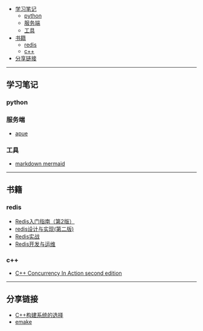 
<!-- TOC -->

- [学习笔记](#学习笔记)
    - [python](#python)
    - [服务端](#服务端)
    - [工具](#工具)
- [书籍](#书籍)
    - [redis](#redis)
    - [c++](#c)
- [分享链接](#分享链接)

<!-- /TOC -->

---

## 学习笔记
### python

### 服务端
* [apue](https://github.com/starlitnext/starlitnext.github.io/blob/main/apue/apue.md)

### 工具
* [markdown mermaid](https://github.com/starlitnext/starlitnext.github.io/blob/main/markdown%E7%94%BB%E5%9B%BE.md)

---

## 书籍
### redis
* [Redis入门指南（第2版）](https://github.com/starlitnext/ebooks/blob/main/redis/Redis%E5%85%A5%E9%97%A8%E6%8C%87%E5%8D%97%EF%BC%88%E7%AC%AC2%E7%89%88%EF%BC%89.pdf)
* [redis设计与实现(第二版)](https://github.com/starlitnext/ebooks/blob/main/redis/redis%E8%AE%BE%E8%AE%A1%E4%B8%8E%E5%AE%9E%E7%8E%B0(%E7%AC%AC%E4%BA%8C%E7%89%88).pdf)
* [Redis实战](https://github.com/starlitnext/ebooks/blob/main/redis/Redis%E5%AE%9E%E6%88%98.pdf)
* [Redis开发与运维](https://github.com/starlitnext/ebooks/blob/main/redis/Redis%E5%BC%80%E5%8F%91%E4%B8%8E%E8%BF%90%E7%BB%B4.pdf)

### c++
* [C++ Concurrency In Action second edition](https://www.bookstack.cn/read/CPP-Concurrency-In-Action-2ed-2019/README.md)


---

## 分享链接
* [C++构建系统的选择](https://www.jianshu.com/p/31bf731fec22)
* [emake](https://github.com/skywind3000/emake)
